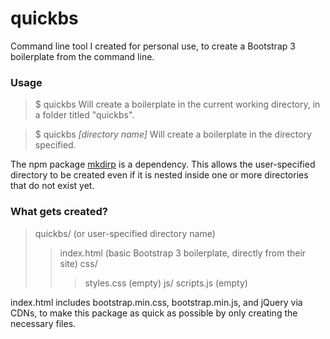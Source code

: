# quickbs
Command line tool I created for personal use, to create a Bootstrap 3 boilerplate from the command line.

### Usage
> $ quickbs
Will create a boilerplate in the current working directory, in a folder titled "quickbs".

> $ quickbs *[directory name]*
Will create a boilerplate in the directory specified. 

The npm package [mkdirp](https://github.com/substack/node-mkdirp) is a dependency. This allows the user-specified directory to be created even if it is nested inside one or more directories that do not exist yet.

### What gets created?
> quickbs/ (or user-specified directory name)
> > index.html (basic Bootstrap 3 boilerplate, directly from their site)
> > css/
> > > styles.css (empty)
> > js/
> > > scripts.js (empty)

index.html includes bootstrap.min.css, bootstrap.min.js, and jQuery via CDNs, to make this package as quick as possible by only creating the necessary files. 